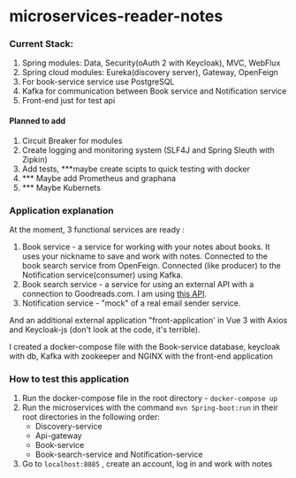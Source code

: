 # microservices-reader-notes

### Current Stack:

1) Spring modules: Data, Security(oAuth 2 with Keycloak), MVC, WebFlux
2) Spring cloud modules: Eureka(discovery server), Gateway, OpenFeign
3) For book-service service use PostgreSQL
4) Kafka for communication between Book service and Notification service
5) Front-end just for test api 
#### Planned to add

1) Circuit Breaker for modules
2) Create logging and monitoring system (SLF4J and  Spring Sleuth with Zipkin)
3) Add tests, ***maybe create scipts to quick testing with docker
4) *** Maybe add Prometheus and graphana
5) *** Maybe Kubernets
### Application explanation

At the moment, 3 functional services are ready :

1) Book service - a service for working with your notes about books. It uses your nickname to save and work with notes.
   Connected to the book search service from OpenFeign. Connected (like producer) to the Notification service(consumer)
   using Kafka.
2) Book search service - a service for using an external API with a connection to Goodreads.com. I am
   using [this API](https://rapidapi.com/roftcomp-laGmBwlWLm/api/hapi-books).
3) Notification service - "mock" of a real email sender service.

And an additional external application "front-application' in Vue 3 with Axios and Keycloak-js (don't look at the code, it's terrible).

I created a docker-compose file with the Book-service database, keycloak with db, Kafka with zookeeper and NGINX with the front-end application
### How to test this application

1) Run the docker-compose file in the root directory - `docker-compose up`
2) Run the microservices with the command `mvn Spring-boot:run` in their root directories in the following order:
     - Discovery-service
     - Api-gateway
     - Book-service
     - Book-search-service and Notification-service
3) Go to `localhost:8085` , create an account, log in and work with notes
